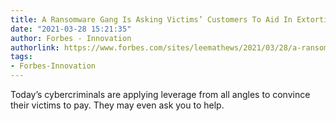 ```yaml
---
title: A Ransomware Gang Is Asking Victims’ Customers To Aid In Extortion Efforts
date: "2021-03-28 15:21:35"
author: Forbes - Innovation
authorlink: https://www.forbes.com/sites/leemathews/2021/03/28/a-ransomware-gang-is-asking-victims-customers-to-aid-in-extortion-efforts/
tags:
- Forbes-Innovation
---
```

Today’s cybercriminals are applying leverage from all angles to convince their victims to pay. They may even ask you to help.